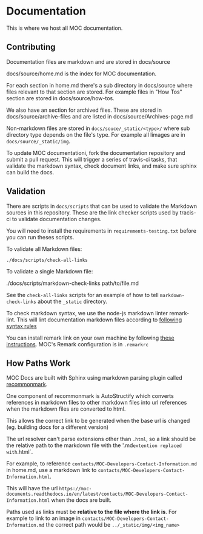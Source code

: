 # Documentation

This is where we host all MOC documentation.

## Contributing

Documentation files are markdown and are stored in docs/source

docs/source/home.md is the index for MOC documentation.

For each section in home.md there's a sub directory in docs/source where files relevant to that section are stored. For example files in "How Tos" section are stored in docs/source/how-tos.

We also have an section for archived files. These are stored in docs/source/archive-files and are listed in docs/source/Archives-page.md

Non-markdown files are stored in `docs/souce/_static/<type>/` where sub directory type depends on the file's type. For example all limages are in `docs/source/_static/img`.

To update MOC documentationi, fork the documentation repository and submit a pull request. This will trigger a series of travis-ci tasks, that validate the markdown syntax, check document links, and make sure sphinx can build the docs.

## Validation

There are scripts in `docs/scripts` that can be used to validate the Markdown sources in this repository. These are the link checker scripts used by tracis-ci to validate documentation changes.

You will need to install the requirements in `requirements-testing.txt` before you can run theses scripts.

To validate all Markdown files:

    ./docs/scripts/check-all-links

To validate a single Markdown file:

  ./docs/scripts/markdown-check-links path/to/file.md

See the `check-all-links` scripts for an example of how to tell `markdown-check-links` about the `_static` directory.

To check markdown syntax, we use the node-js markdown linter remark-lint. This will lint documentation markdown files according to [following syntax rules](https://github.com/remarkjs/remark-lint/blob/master/doc/rules.md)

You can install remark link on your own machine by following [these instructions](https://github.com/remarkjs/remark-lint). MOC's Remark configuration is in `.remarkrc`

## How Paths Work

MOC Docs are built with Sphinx using markdown parsing plugin called [recommonmark](https://recommonmark.readthedocs.io/en/latest/). 

One component of recommonmark is AutoStructify which converts references in markdown files to other markdown files into url references when the markdown files are converted to html.

This allows the correct link to be generated when the base url is changed (eg. building docs for a different version)

The url resolver can't parse extensions other than `.html`, so a link should be the relative path to the markdown file with the '.md` extention replaced with `.html`. 

For example, to reference `contacts/MOC-Developers-Contact-Information.md` in home.md, use a markdown link to `contacts/MOC-Developers-Contact-Information.html`. 

This will have the url `https://moc-documents.readthedocs.io/en/latest/contacts/MOC-Developers-Contact-Information.html` when the docs are built.

Paths used as links must be **relative to the file where the link is**. For example to link to an image in `contacts/MOC-Developers-Contact-Information.md` the correct path would be `../_static/img/<img_name>`

